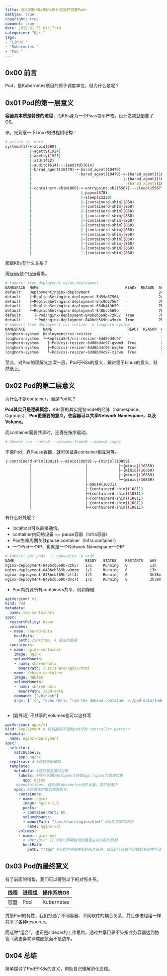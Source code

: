 ```yaml
---
title: 深入剖析K8s筆記<爲什麽我們需要Pod>
mathjax: true
copyright: true
comment: true
date: 2022-01-31 01:17:49
categories: "Ops "
tags: 
- "Linux "
- "Kubernetes "
- "Pod "
---
```

## 0x00 前言
Pod，是Kubernetes项目的原子调度单位。但为什么是呢？
<!--more -->
## 0x01 Pod的第一层意义
**容器其本质是特殊的进程**，而K8s身为一个Paas领军产物，设计之初就借鉴了OS。

来，先观察一下Linux的进程树结构：

```bash
# pstree -g |more
systemd(1)-+-acpid(680)
           |-agetty(1924)
           |-agetty(1925)
           |-atd(1462)
           |-auditd(614)---{auditd}(614)
           |-barad_agent(10479)-+-barad_agent(10479)
           |                    `-barad_agent(10479)-+-{barad_agent}(10479)
           |                                         |-{barad_agent}(10479)
           |                                         `-{barad_agent}(10479)
           |-containerd-shim(860)-+-entrypoint.sh(15567)---sleep(15567)
           |                      |-pause(878)
           |                      |-sleep(12230)
           |                      |-{containerd-shim}(860)
           |                      |-{containerd-shim}(860)
           |                      |-{containerd-shim}(860)
           |                      |-{containerd-shim}(860)
           |                      |-{containerd-shim}(860)
           |                      |-{containerd-shim}(860)
           |                      |-{containerd-shim}(860)
           |                      |-{containerd-shim}(860)
           |                      |-{containerd-shim}(860)
           |                      |-{containerd-shim}(860)
           |                      |-{containerd-shim}(860)
           |                      `-{containerd-shim}(860)
```
那跟K8s有什么关系？

用[krew](https://krew.sigs.k8s.io/docs/user-guide/setup/install/)装个[tree](https://github.com/ahmetb/kubectl-tree)看看。

```bash
# kubectl tree deployment nginx-deployment
NAMESPACE  NAME                                       READY  REASON  AGE  
default    Deployment/nginx-deployment                -              24h  
default    ├─ReplicaSet/nginx-deployment-5d59d67564   -              24h  
default    ├─ReplicaSet/nginx-deployment-64c9d67564   -              7h48m
default    ├─ReplicaSet/nginx-deployment-66db4f9b59   -              7h32m
default    └─ReplicaSet/nginx-deployment-848bcb569b   -              7h30m
default      ├─Pod/nginx-deployment-848bcb569b-7zk57  True           7h30m
default      └─Pod/nginx-deployment-848bcb569b-w9mzm  True           7h30m
# kubectl tree deployment csi-resizer -n longhorn-system
NAMESPACE        NAME                                  READY  REASON  AGE  
longhorn-system  Deployment/csi-resizer                -              11d  
longhorn-system  └─ReplicaSet/csi-resizer-6dd8bd4c97   -              11d  
longhorn-system    ├─Pod/csi-resizer-6dd8bd4c97-gvwm9  True           2d21h
longhorn-system    ├─Pod/csi-resizer-6dd8bd4c97-nxg5n  True           2d21h
longhorn-system    └─Pod/csi-resizer-6dd8bd4c97-xjcwn  True           10d
```
至此，对Pod的理解又加深一层，Pod于K8s的意义，跟进程于Linux的意义，跃然纸上。

## 0x02 Pod的第二层意义
为什么不是container，而是Pod呢？

**Pod其实只是逻辑概念**，K8s管的其实是各node的经脉（namespace、Cgroups），**Pod更重要的意义，使容器可以共享Network Namespace，以及Volume。**

而container需要共享时，还得先按序启动。

```bash
# docker run --net=B --volumes-from=B --name=A imgae
```
不像Pod，靠Pause容器，就可保证各container相互对等。

```bash
├─containerd-shim(10811)─┬─minio(10859)─┬─{minio}(10859)
           │                        │              ├─{minio}(10859)
           │                        │              ├─{minio}(10859)
           │                        │              ├─{minio}(10859)
           │                        │              └─{minio}(10859)
           │                        ├─pause(10831)
           │                        ├─{containerd-shim}(10811)
           │                        ├─{containerd-shim}(10811)
           │                        ├─{containerd-shim}(10811)
           │                        ├─{containerd-shim}(10811)
           │                        ├─{containerd-shim}(10811)
```
有什么好处呢？

* localhost可以直接通信。
* container内网络设备 == pause容器（Infra容器）
* Pod生命周期关联pause container（Infra container）
* 一个Pod一个IP，也就是一个Network Namespace一个IP

```bash
# kubectl get pods  -l app=nginx -o wide
NAME                                READY   STATUS    RESTARTS   AGE     IP            NODE                        NOMINATED NODE   READINESS GATES
nginx-deployment-848bcb569b-7zk57   1/1     Running   0          13h     10.42.2.166   storage-k3sw2.m4d3bug.com   <none>           <none>
nginx-deployment-848bcb569b-w9mzm   1/1     Running   0          13h     10.42.5.242   storage-k3sw4.m4d3bug.com   <none>           <none>
nginx-deployment-848bcb569b-ztt4r   1/1     Running   0          3h38m   10.42.3.32    storage-k3sw3.m4d3bug.com   <none>           <none>
nginx-deployment-848bcb569b-dvc7t   1/1     Running   0          3h38m   10.42.1.42    storage-k3sw1.m4d3bug.com   <none>           <none>
```
* Pod内资源所有containers共享，例如存储

```yaml
apiVersion: v1
kind: Pod
metadata:
  name: two-containers
spec:
  restartPolicy: Never
  volumes:
  - name: shared-data
    hostPath:
      path: /var/tmp. # 宿主机路径
  containers:
  - name: nginx-container
    image: nginx
    volumeMounts:
    - name: shared-data
      mountPath: /usr/share/nginx/html
  - name: debian-container
    image: debian
    volumeMounts:
    - name: shared-data
      mountPath: /pod-data
    command: ["/bin/sh"]
    args: ["-c", "echo Hello from the debian container > /pod-data/index.html && sleep 999"] 
                                                                              #sleep续命，pod才会是ready
```
* (题外话) 不共享的Volumes也可以这样写

```yaml
apiVersion: apps/v1
kind: Deployment # 控制器用于控制pod行为 controller pattern
metadata:
  name: nginx-deployment
spec:
  selector:
    matchLabels:
      app: nginx
  replicas: 4 #保证自动调动
  template:
    metadata: #存放要监管的对象
      labels: #强行关联Deployment纳管app：nginx为管理对象
        app: nginx
     #annotations: 通告给Kubernetes组件本身，而不是用户
    spec: #存放该对象的独有定义
      containers:
      - name: nginx
        image: nginx:1.8
        ports:
        - containerPort: 80
        volumeMounts:
        - mountPath: "/usr/share/nginx/html" #指定容器内路径
          name: nginx-vol
      volumes:
      - name: nginx-vol
        # emptyDir: {} #隐式声明自动创建宿主机的临时目录
        hostPath:
          path: "/tmp" #显式声明宿主机的永久目录，搭配nfs挂载可以做到多副本存活
```
## 0x03 Pod的最终意义
有了前面的铺垫，我们可以得到以下的对照关系。

|线程|进程组|操作系统OS|
| ----- | ----- | ----- |
|容器|Pod|Kubernetes|

凭借Pod的特性，我们打通了不同容器、不同软件的耦合关系，并且像进程组一样共享了各种resource。

而这种“组合”，也正是sidecar的工作思路，通过共享目录不染指业务容器达到协管（我更喜欢译成随航而不是边车。

## 0x04 总结
简单探讨了Pod于K8s的含义，帮助自己理解消化总结。
